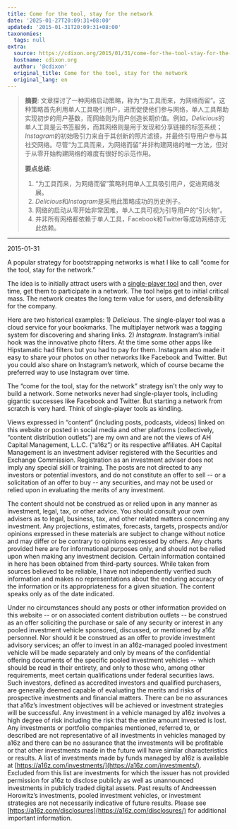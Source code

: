 ```yaml
---
title: Come for the tool, stay for the network
date: '2025-01-27T20:09:31+08:00'
updated: '2015-01-31T20:09:31+08:00'
taxonomies:
  tags: null
extra:
  source: https://cdixon.org/2015/01/31/come-for-the-tool-stay-for-the-network?ref=pt.plus
  hostname: cdixon.org
  author: '@cdixon'
  original_title: Come for the tool, stay for the network
  original_lang: en
---
```


> **摘要**: 文章探讨了一种网络启动策略，称为“为工具而来，为网络而留”。这种策略首先利用单人工具吸引用户，进而促使他们参与网络，单人工具帮助实现初步的用户基数，而网络则为用户创造长期价值。例如，*Delicious*的单人工具是云书签服务，而其网络则是用于发现和分享链接的标签系统；*Instagram*的初始吸引力来自于其创新的照片滤镜，并最终引导用户参与其社交网络。尽管“为工具而来，为网络而留”并非构建网络的唯一方法，但对于从零开始构建网络的难度有很好的示范作用。
> 
>  **要点总结**:
>  1. “为工具而来，为网络而留”策略利用单人工具吸引用户，促进网络发展。
>  2. *Delicious*和*Instagram*是采用此策略成功的历史例子。
>  3. 网络的启动从零开始非常困难，单人工具可视为引导用户的“引火物”。
>  4. 并非所有网络都依赖于单人工具，Facebook和Twitter等成功网络亦无此依赖。

---


2015-01-31

A popular strategy for bootstrapping networks is what I like to call “come for the tool, stay for the network.”

The idea is to initially attract users with a [single-player tool](http://cdixon.org/2010/06/12/designing-products-for-single-and-multiplayer-modes/) and then, over time, get them to participate in a network. The tool helps get to initial critical mass. The network creates the long term value for users, and defensibility for the company.

Here are two historical examples: 1) *Delicious*. The single-player tool was a cloud service for your bookmarks. The multiplayer network was a tagging system for discovering and sharing links. 2) *Instagram*. Instagram’s initial hook was the innovative photo filters. At the time some other apps like Hipstamatic had filters but you had to pay for them. Instagram also made it easy to share your photos on other networks like Facebook and Twitter. But you could also share on Instagram’s network, which of course became the preferred way to use Instagram over time.

The “come for the tool, stay for the network” strategy isn't the only way to build a network. Some networks never had single-player tools, including gigantic successes like Facebook and Twitter. But starting a network from scratch is very hard. Think of single-player tools as kindling.

Views expressed in “content” (including posts, podcasts, videos) linked on this website or posted in social media and other platforms (collectively, “content distribution outlets”) are my own and are not the views of AH Capital Management, L.L.C. (“a16z”) or its respective affiliates. AH Capital Management is an investment adviser registered with the Securities and Exchange Commission. Registration as an investment adviser does not imply any special skill or training. The posts are not directed to any investors or potential investors, and do not constitute an offer to sell -- or a solicitation of an offer to buy -- any securities, and may not be used or relied upon in evaluating the merits of any investment.

The content should not be construed as or relied upon in any manner as investment, legal, tax, or other advice. You should consult your own advisers as to legal, business, tax, and other related matters concerning any investment. Any projections, estimates, forecasts, targets, prospects and/or opinions expressed in these materials are subject to change without notice and may differ or be contrary to opinions expressed by others. Any charts provided here are for informational purposes only, and should not be relied upon when making any investment decision. Certain information contained in here has been obtained from third-party sources. While taken from sources believed to be reliable, I have not independently verified such information and makes no representations about the enduring accuracy of the information or its appropriateness for a given situation. The content speaks only as of the date indicated.

Under no circumstances should any posts or other information provided on this website -- or on associated content distribution outlets -- be construed as an offer soliciting the purchase or sale of any security or interest in any pooled investment vehicle sponsored, discussed, or mentioned by a16z personnel. Nor should it be construed as an offer to provide investment advisory services; an offer to invest in an a16z-managed pooled investment vehicle will be made separately and only by means of the confidential offering documents of the specific pooled investment vehicles -- which should be read in their entirety, and only to those who, among other requirements, meet certain qualifications under federal securities laws. Such investors, defined as accredited investors and qualified purchasers, are generally deemed capable of evaluating the merits and risks of prospective investments and financial matters. There can be no assurances that a16z’s investment objectives will be achieved or investment strategies will be successful. Any investment in a vehicle managed by a16z involves a high degree of risk including the risk that the entire amount invested is lost. Any investments or portfolio companies mentioned, referred to, or described are not representative of all investments in vehicles managed by a16z and there can be no assurance that the investments will be profitable or that other investments made in the future will have similar characteristics or results. A list of investments made by funds managed by a16z is available at [https://a16z.com/investments/](https://a16z.com/investments/). Excluded from this list are investments for which the issuer has not provided permission for a16z to disclose publicly as well as unannounced investments in publicly traded digital assets. Past results of Andreessen Horowitz’s investments, pooled investment vehicles, or investment strategies are not necessarily indicative of future results. Please see [https://a16z.com/disclosures](https://a16z.com/disclosures/) for additional important information.